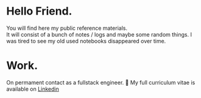 # Hello Friend.

You will find here my public reference materials.  
It will consist of a bunch of notes / logs and maybe some random things. I was tired to see my old used notebooks disappeared over time.

# Work.
On permament contact as a fullstack engineer.
🧾 My full curriculum vitae is available on [Linkedin](https://www.linkedin.com/in/julien-gracia/)  

